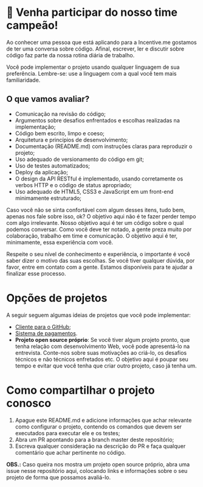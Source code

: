 # 🚀 Venha participar do nosso time campeão!

Ao conhecer uma pessoa que está aplicando para a Incentive.me gostamos de ter uma conversa sobre código. Afinal, escrever, ler e discutir sobre código faz parte da nossa rotina diária de trabalho.

Você pode implementar o projeto usando qualquer linguagem de sua preferência. Lembre-se: use a linguagem com a qual você tem mais familiaridade.

## O que vamos avaliar?

- Comunicação na revisão do código;
- Argumentos sobre desafios enfrentados e escolhas realizadas na implementação;
- Código bem escrito, limpo e coeso;
- Arquitetura e princípios de desenvolvimento;
- Documentação (README.md) com instruções claras para reproduzir o projeto;
- Uso adequado de versionamento do código em git;
- Uso de testes automatizados;
- Deploy da aplicação;
- O design da API RESTful é implementado, usando corretamente os verbos HTTP e o código de status apropriado;
- Uso adequado de HTML5, CSS3 e JavaScript em um front-end minimamente estruturado;

Caso você não se sinta confortável com algum desses itens, tudo bem, apenas nos fale sobre isso, ok? O objetivo aqui não é te fazer perder tempo com algo irrelevante. Nosso objetivo aqui é ter um código sobre o qual podemos conversar. Como você deve ter notado, a gente preza muito por colaboração, trabalho em time e comunicação. O objetivo aqui é ter, minimamente, essa experiência com você.

Respeite o seu nível de conhecimento e experiência, o importante é você saber dizer o motivo das suas escolhas. Se você tiver qualquer dúvida, por favor, entre em contato com a gente. Estamos disponíveis para te ajudar a finalizar esse processo.

# Opções de projetos

A seguir seguem algumas ideias de projetos que você pode implementar:

- [Cliente para o GitHub](https://github.com/incentive-me/projeto-selecao/blob/master/projects/GITHUB.md);
- [Sistema de pagamentos](https://github.com/incentive-me/projeto-selecao/blob/master/projects/PAGAMENTOS.md).
- **Projeto open source próprio**: Se você tiver algum projeto pronto, que tenha relação com desenvolvimento Web, você pode apresentá-lo na entrevista. Conte-nos sobre suas motivações ao criá-lo, os desafios técnicos e não técnicos enfretados etc. O objetivo aqui é poupar seu tempo
e evitar que você tenha que criar outro projeto, caso já tenha um.

# Como compartilhar o projeto conosco

1. Apague este README.md e adicione informações que achar relevante como configurar o projeto, contendo os comandos que devem ser executados para executar ele e os testes;
2. Abra um PR apontando para a branch master deste repositório;
3. Escreva qualquer consideração na descrição do PR e faça qualquer comentário que achar pertinente no código.

**OBS.:** Caso queira nos mostra um projeto open source próprio, abra uma issue nesse repositório aqui, colocando links e informações sobre o seu projeto de forma que possamos avaliá-lo.
